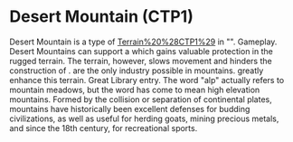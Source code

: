 # Desert Mountain (CTP1)

Desert Mountain is a type of [Terrain%20%28CTP1%29](terrain) in "".
Gameplay.
Desert Mountains can support a which gains valuable protection in the rugged terrain. The terrain, however, slows movement and hinders the construction of . are the only industry possible in mountains. greatly enhance this terrain.
Great Library entry.
The word "alp" actually refers to mountain meadows, but the word has come to mean high elevation mountains. Formed by the collision or separation of continental plates, mountains have historically been excellent defenses for budding civilizations, as well as useful for herding goats, mining precious metals, and since the 18th century, for recreational sports.
